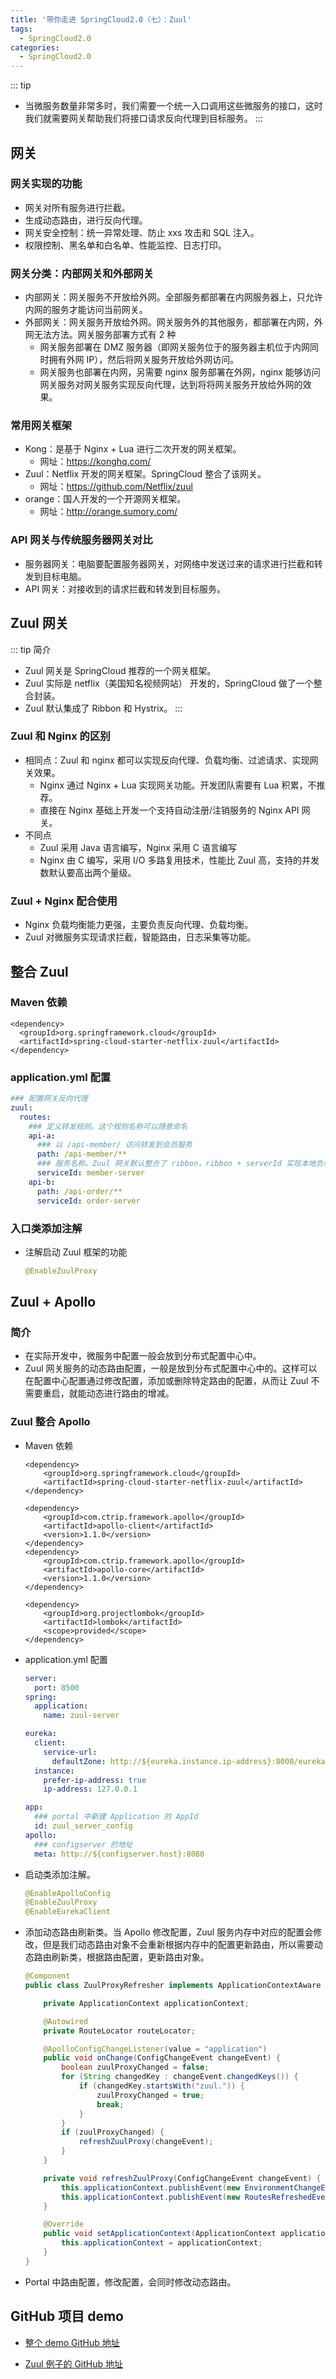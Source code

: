 ```yaml
---
title: '带你走进 SpringCloud2.0（七）：Zuul'
tags:
  - SpringCloud2.0
categories:
  - SpringCloud2.0
---
```


::: tip
* 当微服务数量非常多时，我们需要一个统一入口调用这些微服务的接口，这时我们就需要网关帮助我们将接口请求反向代理到目标服务。
:::

## 网关

### 网关实现的功能
* 网关对所有服务进行拦截。
* 生成动态路由，进行反向代理。
* 网关安全控制：统一异常处理、防止 xxs 攻击和 SQL 注入。
* 权限控制、黑名单和白名单、性能监控、日志打印。

### 网关分类：内部网关和外部网关
* 内部网关：网关服务不开放给外网。全部服务都部署在内网服务器上，只允许内网的服务才能访问当前网关。
* 外部网关：网关服务开放给外网。网关服务外的其他服务，都部署在内网，外网无法方法。网关服务部署方式有 2 种
  * 网关服务部署在 DMZ 服务器（即网关服务位于的服务器主机位于内网同时拥有外网 IP），然后将网关服务开放给外网访问。
  * 网关服务也部署在内网，另需要 nginx 服务部署在外网，nginx 能够访问网关服务对网关服务实现反向代理，达到将将网关服务开放给外网的效果。

### 常用网关框架
* Kong：是基于 Nginx + Lua 进行二次开发的网关框架。
	* 网址：https://konghq.com/
* Zuul：Netflix 开发的网关框架。SpringCloud 整合了该网关。
	* 网址：https://github.com/Netflix/zuul
* orange：国人开发的一个开源网关框架。
  * 网址：http://orange.sumory.com/

### API 网关与传统服务器网关对比
* 服务器网关：电脑要配置服务器网关，对网络中发送过来的请求进行拦截和转发到目标电脑。
* API 网关：对接收到的请求拦截和转发到目标服务。

## Zuul 网关
::: tip 简介
* Zuul 网关是 SpringCloud 推荐的一个网关框架。
* Zuul 实际是 netflix（美国知名视频网站） 开发的，SpringCloud 做了一个整合封装。
* Zuul 默认集成了 Ribbon 和 Hystrix。
:::

### Zuul 和 Nginx 的区别
* 相同点：Zuul 和 nginx 都可以实现反向代理、负载均衡、过滤请求、实现网关效果。
	* Nginx 通过 Nginx + Lua 实现网关功能。开发团队需要有 Lua 积累，不推荐。
  * 直接在 Nginx 基础上开发一个支持自动注册/注销服务的 Nginx API 网关。
* 不同点
	* Zuul 采用 Java 语言编写，Nginx 采用 C 语言编写
	* Nginx 由 C 编写，采用 I/O 多路复用技术，性能比 Zuul 高，支持的并发数默认要高出两个量级。

### Zuul + Nginx 配合使用
* Nginx 负载均衡能力更强，主要负责反向代理、负载均衡。
* Zuul 对微服务实现请求拦截，智能路由，日志采集等功能。

## 整合 Zuul

### Maven 依赖
  ``` Maven
  <dependency>
    <groupId>org.springframework.cloud</groupId>
    <artifactId>spring-cloud-starter-netflix-zuul</artifactId>
  </dependency>
  ```
### application.yml 配置
  ``` .yml
  ### 配置网关反向代理
  zuul:
    routes:
      ### 定义转发规则。这个规则名称可以随意命名
      api-a:
        ### 以 /api-member/ 访问转发到会员服务
        path: /api-member/**
        ### 服务名称。Zuul 网关默认整合了 ribbon，ribbon + serverId 实现本地负载均衡方式调用接口
        serviceId: member-server
      api-b:
        path: /api-order/**
        serviceId: order-server
  ```

### 入口类添加注解
* 注解启动 Zuul 框架的功能
  ``` Java
  @EnableZuulProxy
  ```

## Zuul + Apollo

### 简介
* 在实际开发中，微服务中配置一般会放到分布式配置中心中。
* Zuul 网关服务的动态路由配置，一般是放到分布式配置中心中的。这样可以在配置中心配置通过修改配置，添加或删除特定路由的配置，从而让 Zuul 不需要重启，就能动态进行路由的增减。

### Zuul 整合 Apollo
* Maven 依赖
  ``` Maven
  <dependency>
      <groupId>org.springframework.cloud</groupId>
      <artifactId>spring-cloud-starter-netflix-zuul</artifactId>
  </dependency>

  <dependency>
      <groupId>com.ctrip.framework.apollo</groupId>
      <artifactId>apollo-client</artifactId>
      <version>1.1.0</version>
  </dependency>
  <dependency>
      <groupId>com.ctrip.framework.apollo</groupId>
      <artifactId>apollo-core</artifactId>
      <version>1.1.0</version>
  </dependency>

  <dependency>
      <groupId>org.projectlombok</groupId>
      <artifactId>lombok</artifactId>
      <scope>provided</scope>
  </dependency>
  ```
* application.yml 配置
  ``` .yml
  server:
    port: 8500
  spring:
    application:
      name: zuul-server

  eureka:
    client:
      service-url:
        defaultZone: http://${eureka.instance.ip-address}:8000/eureka/,http://${eureka.instance.ip-address}:8001/eureka/,http://${eureka.instance.ip-address}:8002/eureka/
    instance:
      prefer-ip-address: true
      ip-address: 127.0.0.1

  app:
    ### portal 中新建 Application 的 AppId
    id: zuul_server_config
  apollo:
    ### configserver 的地址
    meta: http://${configserver.host}:8080
  ```

* 启动类添加注解。
  ``` Java
  @EnableApolloConfig
  @EnableZuulProxy
  @EnableEurekaClient
  ```

* 添加动态路由刷新类。当 Apollo 修改配置，Zuul 服务内存中对应的配置会修改，但是我们动态路由对象不会重新根据内存中的配置更新路由，所以需要动态路由刷新类，根据路由配置，更新路由对象。
  ``` Java
  @Component
  public class ZuulProxyRefresher implements ApplicationContextAware {

      private ApplicationContext applicationContext;

      @Autowired
      private RouteLocator routeLocator;

      @ApolloConfigChangeListener(value = "application")
      public void onChange(ConfigChangeEvent changeEvent) {
          boolean zuulProxyChanged = false;
          for (String changedKey : changeEvent.changedKeys()) {
              if (changedKey.startsWith("zuul.")) {
                  zuulProxyChanged = true;
                  break;
              }
          }
          if (zuulProxyChanged) {
              refreshZuulProxy(changeEvent);
          }
      }

      private void refreshZuulProxy(ConfigChangeEvent changeEvent) {
          this.applicationContext.publishEvent(new EnvironmentChangeEvent(changeEvent.changedKeys()));
          this.applicationContext.publishEvent(new RoutesRefreshedEvent(routeLocator));
      }

      @Override
      public void setApplicationContext(ApplicationContext applicationContext) throws BeansException {
          this.applicationContext = applicationContext;
      }
  }
  ```

* Portal 中路由配置，修改配置，会同时修改动态路由。
[](./image/zuul-portal.png)

## GitHub 项目 demo

* [整个 demo GitHub 地址](https://github.com/ChenFengHub/springcloud-demo )

* [Zuul 例子的 GitHub 地址](https://github.com/ChenFengHub/springcloud-demo/tree/master/zuul-demo)
